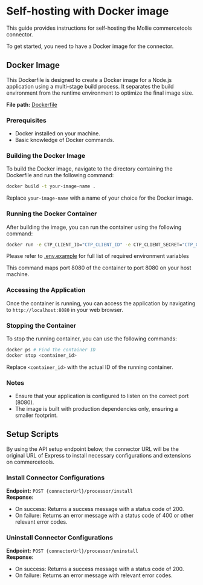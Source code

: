 # Self-hosting with Docker image

This guide provides instructions for self-hosting the Mollie commercetools connector.

To get started, you need to have a Docker image for the connector.

## Docker Image

This Dockerfile is designed to create a Docker image for a Node.js application using a multi-stage build process. It separates the build environment from the runtime environment to optimize the final image size.

**File path:** [Dockerfile](https://github.com/mollie/commercetools-connector/blob/main/processor/Dockerfile)

### Prerequisites

- Docker installed on your machine.
- Basic knowledge of Docker commands.

### Building the Docker Image

To build the Docker image, navigate to the directory containing the Dockerfile and run the following command:

```bash
docker build -t your-image-name .
```

Replace `your-image-name` with a name of your choice for the Docker image.

### Running the Docker Container

After building the image, you can run the container using the following command:

```bash
docker run -e CTP_CLIENT_ID="CTP_CLIENT_ID" -e CTP_CLIENT_SECRET="CTP_CLIENT_SECRET" -p 8080:8080 your-image-name
```

Please refer to [.env.example](https://github.com/mollie/commercetools-connector/blob/main/processor/.env.example) for full list of required environment variables 

This command maps port 8080 of the container to port 8080 on your host machine.

### Accessing the Application

Once the container is running, you can access the application by navigating to `http://localhost:8080` in your web browser.

### Stopping the Container

To stop the running container, you can use the following commands:

```bash
docker ps # Find the container ID
docker stop <container_id>
```

Replace `<container_id>` with the actual ID of the running container.

### Notes

- Ensure that your application is configured to listen on the correct port (8080).
- The image is built with production dependencies only, ensuring a smaller footprint.

## Setup Scripts

By using the API setup endpoint below, the connector URL will be the original URL of Express to install necessary configurations and extensions on commercetools.

### Install Connector Configurations

**Endpoint:** `POST {connectorUrl}/processor/install`  
**Response:**

- On success: Returns a success message with a status code of 200.
- On failure: Returns an error message with a status code of 400 or other relevant error codes.

### Uninstall Connector Configurations

**Endpoint:** `POST {connectorUrl}/processor/uninstall`  
**Response:**

- On success: Returns a success message with a status code of 200.
- On failure: Returns an error message with relevant error codes.
